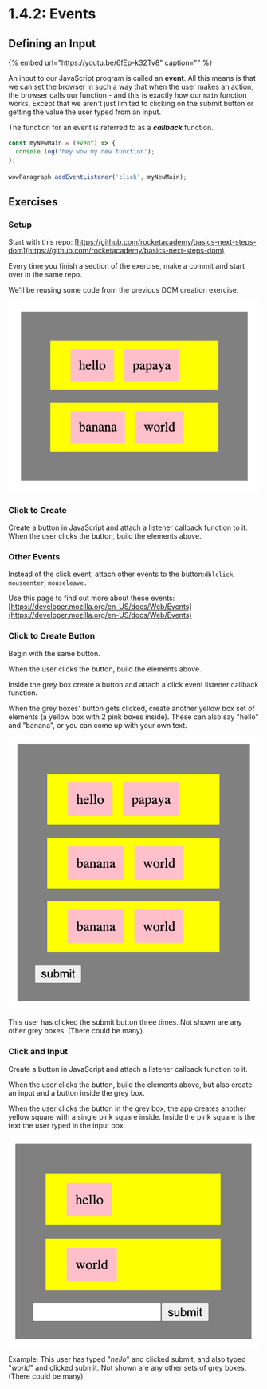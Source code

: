 # 1.4.2: Events

## Defining an Input

{% embed url="https://youtu.be/6fEp-k32Tv8" caption="" %}

An input to our JavaScript program is called an **event**. All this means is that we can set the browser in such a way that when the user makes an action, the browser calls our function - and this is exactly how our `main` function works. Except that we aren't just limited to clicking on the submit button or getting the value the user typed from an input.

The function for an event is referred to as a _**callback**_ function.

```javascript
const myNewMain = (event) => {
  console.log('hey wow my new function');
};

wowParagraph.addEventListener('click', myNewMain);
```

## Exercises

### Setup

Start with this repo: [https://github.com/rocketacademy/basics-next-steps-dom](https://github.com/rocketacademy/basics-next-steps-dom)

Every time you finish a section of the exercise, make a commit and start over in the same repo.

We'll be reusing some code from the previous DOM creation exercise.

![ss](../../.gitbook/assets/screen-shot-2020-09-29-at-6.52.58-pm.png)

### Click to Create

Create a button in JavaScript and attach a listener callback function to it. When the user clicks the button, build the elements above.

### Other Events

Instead of the click event, attach other events to the button:`dblclick`, `mouseenter`, `mouseleave.`

Use this page to find out more about these events: [https://developer.mozilla.org/en-US/docs/Web/Events](https://developer.mozilla.org/en-US/docs/Web/Events)

### Click to Create Button

Begin with the same button.

When the user clicks the button, build the elements above.

Inside the grey box create a button and attach a click event listener callback function.

When the grey boxes' button gets clicked, create another yellow box set of elements \(a yellow box with 2 pink boxes inside\). These can also say "hello" and "banana", or you can come up with your own text.

![dd](../../.gitbook/assets/screen-shot-2020-10-15-at-5.49.12-pm.png)

This user has clicked the submit button three times. Not shown are any other grey boxes. \(There could be many\).

### **Click and Input**

Create a button in JavaScript and attach a listener callback function to it.

When the user clicks the button, build the elements above, but also create an input and a button inside the grey box.

When the user clicks the button in the grey box, the app creates another yellow square with a single pink square inside. Inside the pink square is the text the user typed in the input box.

![](../../.gitbook/assets/screen-shot-2020-10-15-at-5.27.39-pm.png)

Example: This user has typed "_hello_" and clicked submit, and also typed "_world_" and clicked submit. Not shown are any other sets of grey boxes. \(There could be many\).
